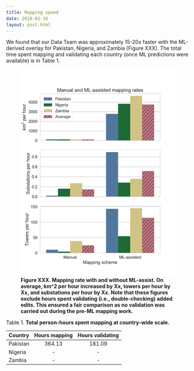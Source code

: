 ```yaml
---
title: Mapping speed
date: 2018-02-16
layout: post.html
---
```


We found that our Data Team was approximately 15-20x faster with the ML-derived overlay for Pakistan, Nigeria, and Zambia (Figure XXX). The total time spent mapping and validating each country (once ML predictions were available) is in Table 1.

<figure class="align-center">
  <img src="/assets/graphics/content/results_plots/mapping_rate.png" alt="Mapping rate for km^2, towers, and substations per hour." />
  <figcaption><b>Figure XXX. Mapping rate with and without ML-assist. On average, km^2 per hour increased by Xx, towers per hour by Xx, and substations per hour by Xx. Note that these figures exclude hours spent validating (i.e., double-checking) added edits. This ensured a fair comparison as no validation was carried out during the pre-ML mapping work. </b></figcaption>
</figure>

Table 1. **Total person-hours spent mapping at country-wide scale.**

| Country  | Hours mapping | Hours validating |
| -------- |:-------------:|:----------------:|
| Pakistan | 364.13		   | 181.09 |
| Nigeria  | -             | - |
| Zambia   | -             | - |